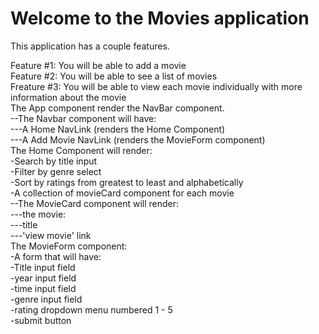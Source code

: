 # Welcome to the Movies application

This application has a couple features. 

Feature #1: You will be able to add a movie  
Feature #2: You will be able to see a list of movies  
Freature #3: You will be able to view each movie individually with more information about the movie    
The App component render the NavBar component.  
        --The Navbar component will have:  
            ---A Home NavLink (renders the Home Component)  
            ---A Add Movie NavLink (renders the MovieForm component)  
The Home Component will render:      
    -Search by title input  
    -Filter by genre select  
    -Sort by ratings from greatest to least and alphabetically    
    -A collection of movieCard component for each movie   
        --The MovieCard component will render:  
                ---the movie:   
                ---title   
                ---'view movie' link    
The MovieForm component:  
    -A form that will have:   
        -Title input field  
        -year input field  
        -time input field  
        -genre input field  
        -rating dropdown menu numbered 1 - 5  
        -submit button  

